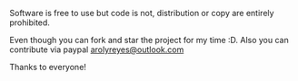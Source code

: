 Software is free to use but code is not, distribution or copy are entirely prohibited.

Even though you can fork and star the project for my time :D. Also you can contribute via paypal arolyreyes@outlook.com

Thanks to everyone!